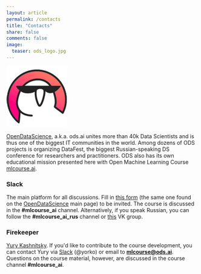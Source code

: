 ```yaml
---
layout: article
permalink: /contacts
title: "Contacts"
share: false
comments: false
image:
  teaser: ods_logo.jpg
---
```


<img src='../images/ods_logo_new_small.png' />

[OpenDataScience](https://ods.ai), a.k.a. ods.ai unites more than 40k Data Scientists and is thus one of the biggest IT communities in the world. Among dozens of ODS projects is organizing DataFest, the biggest Russian-speaking DS conference for researchers and practitioners. ODS also has its own educational mission presented here with Open Machine Learning Course [mlcourse.ai](https://mlcourse.ai).

### Slack
The main platform for all discussions. Fill in [this form](https://docs.google.com/forms/d/e/1FAIpQLSdjQB90EdZGV7Eelwo20WFC1ziP884FR_mtrsrdXPhEKIB3Ow/viewform) (the same one found on the [OpenDataScience](https://ods.ai) main page) to be invited. The course is discussed in the **#mlcourse_ai** channel. Alternatively, if you speak Russian, you can follow the **#mlcourse_ai_rus** channel or [this](https://vk.com/mlcourse) VK group.

### Firekeeper
[Yury Kashnitsky](https://yorko.github.io/). If you'd like to contribute to the course development, you can contact Yury via [Slack](https://ods.ai) (@yorko) or email to **mlcourse@ods.ai**. Questions on the course material, however, are discussed in the course channel **#mlcourse_ai**.

